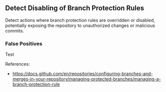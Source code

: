 ## Detect Disabling of Branch Protection Rules

Detect actions where branch protection rules are overridden or disabled, potentially exposing the repository to unauthorized changes or malicious commits.

### False Positives

Test

References:
- https://docs.github.com/en/repositories/configuring-branches-and-merges-in-your-repository/managing-protected-branches/managing-a-branch-protection-rule
